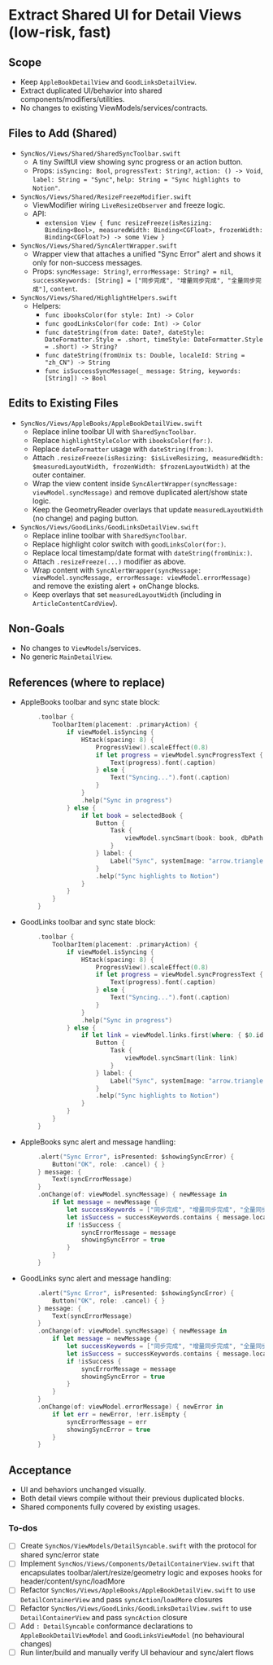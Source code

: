 <!-- 31f864b2-c05e-4e39-9f7a-37d7264a165f 83630d97-e82f-451a-bf87-f19bb44c2521 -->
# Extract Shared UI for Detail Views (low-risk, fast)

## Scope

- Keep `AppleBookDetailView` and `GoodLinksDetailView`.
- Extract duplicated UI/behavior into shared components/modifiers/utilities.
- No changes to existing ViewModels/services/contracts.

## Files to Add (Shared)

- `SyncNos/Views/Shared/SharedSyncToolbar.swift`
  - A tiny SwiftUI view showing sync progress or an action button.
  - Props: `isSyncing: Bool`, `progressText: String?`, `action: () -> Void`, `label: String = "Sync"`, `help: String = "Sync highlights to Notion"`.
- `SyncNos/Views/Shared/ResizeFreezeModifier.swift`
  - ViewModifier wiring `LiveResizeObserver` and freeze logic.
  - API:
    - `extension View { func resizeFreeze(isResizing: Binding<Bool>, measuredWidth: Binding<CGFloat>, frozenWidth: Binding<CGFloat?>) -> some View }`
- `SyncNos/Views/Shared/SyncAlertWrapper.swift`
  - Wrapper view that attaches a unified "Sync Error" alert and shows it only for non-success messages.
  - Props: `syncMessage: String?`, `errorMessage: String? = nil`, `successKeywords: [String] = ["同步完成", "增量同步完成", "全量同步完成"]`, `content`.
- `SyncNos/Views/Shared/HighlightHelpers.swift`
  - Helpers:
    - `func ibooksColor(for style: Int) -> Color`
    - `func goodLinksColor(for code: Int) -> Color`
    - `func dateString(from date: Date?, dateStyle: DateFormatter.Style = .short, timeStyle: DateFormatter.Style = .short) -> String?`
    - `func dateString(fromUnix ts: Double, localeId: String = "zh_CN") -> String`
    - `func isSuccessSyncMessage(_ message: String, keywords: [String]) -> Bool`

## Edits to Existing Files

- `SyncNos/Views/AppleBooks/AppleBookDetailView.swift`
  - Replace inline toolbar UI with `SharedSyncToolbar`.
  - Replace `highlightStyleColor` with `ibooksColor(for:)`.
  - Replace `dateFormatter` usage with `dateString(from:)`.
  - Attach `.resizeFreeze(isResizing: $isLiveResizing, measuredWidth: $measuredLayoutWidth, frozenWidth: $frozenLayoutWidth)` at the outer container.
  - Wrap the view content inside `SyncAlertWrapper(syncMessage: viewModel.syncMessage)` and remove duplicated alert/show state logic.
  - Keep the GeometryReader overlays that update `measuredLayoutWidth` (no change) and paging button.
- `SyncNos/Views/GoodLinks/GoodLinksDetailView.swift`
  - Replace inline toolbar with `SharedSyncToolbar`.
  - Replace highlight color switch with `goodLinksColor(for:)`.
  - Replace local timestamp/date format with `dateString(fromUnix:)`.
  - Attach `.resizeFreeze(...)` modifier as above.
  - Wrap content with `SyncAlertWrapper(syncMessage: viewModel.syncMessage, errorMessage: viewModel.errorMessage)` and remove the existing alert + onChange blocks.
  - Keep overlays that set `measuredLayoutWidth` (including in `ArticleContentCardView`).

## Non-Goals

- No changes to `ViewModels`/services.
- No generic `MainDetailView`.

## References (where to replace)

- AppleBooks toolbar and sync state block:
```166:191:SyncNos/Views/AppleBooks/AppleBookDetailView.swift
        .toolbar {
            ToolbarItem(placement: .primaryAction) {
                if viewModel.isSyncing {
                    HStack(spacing: 8) {
                        ProgressView().scaleEffect(0.8)
                        if let progress = viewModel.syncProgressText {
                            Text(progress).font(.caption)
                        } else {
                            Text("Syncing...").font(.caption)
                        }
                    }
                    .help("Sync in progress")
                } else {
                    if let book = selectedBook {
                        Button {
                            Task {
                                viewModel.syncSmart(book: book, dbPath: viewModelList.annotationDatabasePath)
                            }
                        } label: {
                            Label("Sync", systemImage: "arrow.triangle.2.circlepath")
                        }
                        .help("Sync highlights to Notion")
                    }
                }
            }
        }
```

- GoodLinks toolbar and sync state block:
```223:249:SyncNos/Views/GoodLinks/GoodLinksDetailView.swift
        .toolbar {
            ToolbarItem(placement: .primaryAction) {
                if viewModel.isSyncing {
                    HStack(spacing: 8) {
                        ProgressView().scaleEffect(0.8)
                        if let progress = viewModel.syncProgressText {
                            Text(progress).font(.caption)
                        } else {
                            Text("Syncing...").font(.caption)
                        }
                    }
                    .help("Sync in progress")
                } else {
                    if let link = viewModel.links.first(where: { $0.id == linkId }) {
                        Button {
                            Task {
                                viewModel.syncSmart(link: link)
                            }
                        } label: {
                            Label("Sync", systemImage: "arrow.triangle.2.circlepath")
                        }
                        .help("Sync highlights to Notion")
                    }
                }
            }
        }
```

- AppleBooks sync alert and message handling:
```192:217:SyncNos/Views/AppleBooks/AppleBookDetailView.swift
        .alert("Sync Error", isPresented: $showingSyncError) {
            Button("OK", role: .cancel) { }
        } message: {
            Text(syncErrorMessage)
        }
        .onChange(of: viewModel.syncMessage) { newMessage in
            if let message = newMessage {
                let successKeywords = ["同步完成", "增量同步完成", "全量同步完成"]
                let isSuccess = successKeywords.contains { message.localizedCaseInsensitiveContains($0) }
                if !isSuccess {
                    syncErrorMessage = message
                    showingSyncError = true
                }
            }
        }
```

- GoodLinks sync alert and message handling:
```268:288:SyncNos/Views/GoodLinks/GoodLinksDetailView.swift
        .alert("Sync Error", isPresented: $showingSyncError) {
            Button("OK", role: .cancel) { }
        } message: {
            Text(syncErrorMessage)
        }
        .onChange(of: viewModel.syncMessage) { newMessage in
            if let message = newMessage {
                let successKeywords = ["同步完成", "增量同步完成", "全量同步完成"]
                let isSuccess = successKeywords.contains { message.localizedCaseInsensitiveContains($0) }
                if !isSuccess {
                    syncErrorMessage = message
                    showingSyncError = true
                }
            }
        }
        .onChange(of: viewModel.errorMessage) { newError in
            if let err = newError, !err.isEmpty {
                syncErrorMessage = err
                showingSyncError = true
            }
        }
```


## Acceptance

- UI and behaviors unchanged visually.
- Both detail views compile without their previous duplicated blocks.
- Shared components fully covered by existing usages.

### To-dos

- [ ] Create `SyncNos/ViewModels/DetailSyncable.swift` with the protocol for shared sync/error state
- [ ] Implement `SyncNos/Views/Components/DetailContainerView.swift` that encapsulates toolbar/alert/resize/geometry logic and exposes hooks for header/content/sync/loadMore
- [ ] Refactor `SyncNos/Views/AppleBooks/AppleBookDetailView.swift` to use `DetailContainerView` and pass `syncAction`/`loadMore` closures
- [ ] Refactor `SyncNos/Views/GoodLinks/GoodLinksDetailView.swift` to use `DetailContainerView` and pass `syncAction` closure
- [ ] Add `: DetailSyncable` conformance declarations to `AppleBookDetailViewModel` and `GoodLinksViewModel` (no behavioural changes)
- [ ] Run linter/build and manually verify UI behaviour and sync/alert flows